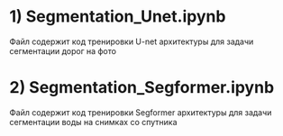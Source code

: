 # 1) Segmentation_Unet.ipynb
Файл содержит код тренировки U-net архитектуры для задачи сегментации дорог на фото

# 2) Segmentation_Segformer.ipynb
Файл содержит код тренировки Segformer архитектуры для задачи сегментации воды на снимках со спутника
